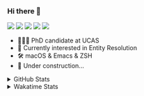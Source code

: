### Hi there 👋

[![](https://img.shields.io/badge/-Email-325180?logo=maildotru&logoColor=white&style=flat-square)](mailto:hi@wang.tianshu.me)
[![](https://img.shields.io/badge/-GitHub-black?logo=GitHub&style=flat-square)](https://github.com/tshu-w)
[![](https://img.shields.io/badge/-Telegram-26a5e4?labelColor=fafafa&logo=telegram&style=flat-square)](https://t.me/tshu_w) 
[![](https://img.shields.io/badge/-Twitter-1da1f2?logo=Twitter&logoColor=white&style=flat-square)](https://twitter.com/tshu_w)
[![](https://komarev.com/ghpvc/?username=tshu-w&color=blueviolet&style=flat-square)]()



- 🧑🏻‍🎓 PhD candidate at UCAS
- 🔭 Currently interested in Entity Resolution
- 🛠 macOS & Emacs & ZSH
- 🚧 Under construction...

<details>

<summary>GitHub Stats</summary>

![Tianshu's GitHub stats](https://github-readme-stats.vercel.app/api?username=tshu-w&show_icons=true&theme=buefy&count_private=true)
  
</details>


<details>
  <summary>Wakatime Stats</summary>

  Currently, files accessed by tramp cannot be tracked by wakatime, see https://github.com/wakatime/wakatime-mode/issues/27
  <br>
  
<!--START_SECTION:waka-->
![Code Time](http://img.shields.io/badge/Code%20Time-6%2C139%20hrs%205%20mins-blue)

**I'm an Early 🐤** 

```text
🌞 Morning    81 commits     ████░░░░░░░░░░░░░░░░░░░░░   18.16% 
🌆 Daytime    226 commits    ████████████░░░░░░░░░░░░░   50.67% 
🌃 Evening    131 commits    ███████░░░░░░░░░░░░░░░░░░   29.37% 
🌙 Night      8 commits      ░░░░░░░░░░░░░░░░░░░░░░░░░   1.79%

```
📅 **I'm Most Productive on Tuesday** 

```text
Monday       77 commits     ████░░░░░░░░░░░░░░░░░░░░░   17.26% 
Tuesday      104 commits    █████░░░░░░░░░░░░░░░░░░░░   23.32% 
Wednesday    52 commits     ███░░░░░░░░░░░░░░░░░░░░░░   11.66% 
Thursday     43 commits     ██░░░░░░░░░░░░░░░░░░░░░░░   9.64% 
Friday       68 commits     ███░░░░░░░░░░░░░░░░░░░░░░   15.25% 
Saturday     61 commits     ███░░░░░░░░░░░░░░░░░░░░░░   13.68% 
Sunday       41 commits     ██░░░░░░░░░░░░░░░░░░░░░░░   9.19%

```


📊 **This Week I Spent My Time On** 

```text
💬 Programming Languages: 
sh                       15 hrs 24 mins      █████████████████████████   100.0%

🔥 Editors: 
Zsh                      15 hrs 24 mins      █████████████████████████   100.0%

🐱‍💻 Projects: 
universal-blocker        10 hrs 56 mins      █████████████████░░░░░░░░   70.96% 
Terminal                 3 hrs 30 mins       █████░░░░░░░░░░░░░░░░░░░░   22.75% 
lightning-template       35 mins             █░░░░░░░░░░░░░░░░░░░░░░░░   3.89% 
anserini                 11 mins             ░░░░░░░░░░░░░░░░░░░░░░░░░   1.19% 
cpython                  6 mins              ░░░░░░░░░░░░░░░░░░░░░░░░░   0.69%

💻 Operating System: 
Linux                    11 hrs 51 mins      ███████████████████░░░░░░   76.91% 
Mac                      3 hrs 33 mins       █████░░░░░░░░░░░░░░░░░░░░   23.09%

```

**I Mostly Code in Python** 

```text
Python                   11 repos            ████████████░░░░░░░░░░░░░   50.0% 
HTML                     2 repos             ██░░░░░░░░░░░░░░░░░░░░░░░   9.09% 
Emacs Lisp               2 repos             ██░░░░░░░░░░░░░░░░░░░░░░░   9.09% 
JavaScript               2 repos             ██░░░░░░░░░░░░░░░░░░░░░░░   9.09% 
TeX                      2 repos             ██░░░░░░░░░░░░░░░░░░░░░░░   9.09%

```



 Last Updated on 20/11/2022 08:07:14 UTC
<!--END_SECTION:waka-->
</details>
